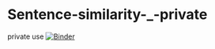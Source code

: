 # Sentence-similarity-_-private
private use
[![Binder](https://mybinder.org/badge_logo.svg)](https://mybinder.org/v2/gh/David-Lemon/Sentence-similarity-_-private.git/HEAD)
